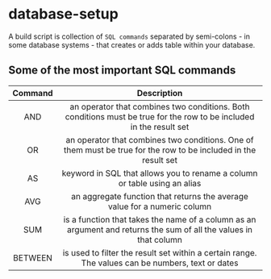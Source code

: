 # database-setup

A build script is collection of ``` SQL commands ``` separated by semi-colons - in some database systems - that creates or adds table within your database.

## Some of the most important SQL commands
| Command | Description |
| :---: | :---: |
| AND | an operator that combines two conditions. Both conditions must be true for the row to be included in the result set |
| OR | an operator that combines two conditions. One of them must be true for the row to be included in the result set |
| AS | keyword in SQL that allows you to rename a column or table using an alias |
| AVG | an aggregate function that returns the average value for a numeric column |
| SUM | is a function that takes the name of a column as an argument and returns the sum of all the values in that column |
| BETWEEN | is used to filter the result set within a certain range. The values can be numbers, text or dates |
